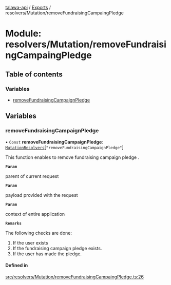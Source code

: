 [talawa-api](../README.md) / [Exports](../modules.md) / resolvers/Mutation/removeFundraisingCampaingPledge

# Module: resolvers/Mutation/removeFundraisingCampaingPledge

## Table of contents

### Variables

- [removeFundraisingCampaignPledge](resolvers_Mutation_removeFundraisingCampaingPledge.md#removefundraisingcampaignpledge)

## Variables

### removeFundraisingCampaignPledge

• `Const` **removeFundraisingCampaignPledge**: [`MutationResolvers`](types_generatedGraphQLTypes.md#mutationresolvers)[``"removeFundraisingCampaignPledge"``]

This function enables to remove fundraising campaign pledge .

**`Param`**

parent of current request

**`Param`**

payload provided with the request

**`Param`**

context of entire application

**`Remarks`**

The following checks are done:
1. If the user exists
2. If the fundraising campaign pledge exists.
3. If the user has made the pledge.

#### Defined in

[src/resolvers/Mutation/removeFundraisingCampaingPledge.ts:26](https://github.com/PalisadoesFoundation/talawa-api/blob/e5f7a9d/src/resolvers/Mutation/removeFundraisingCampaingPledge.ts#L26)
